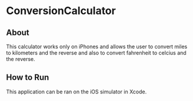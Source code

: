 # ConversionCalculator

## About
This calculator works only on iPhones and allows the user to convert miles to kilometers and the reverse and also to convert fahrenheit to celcius and the reverse.

## How to Run
This application can be ran on the iOS simulator in Xcode.
